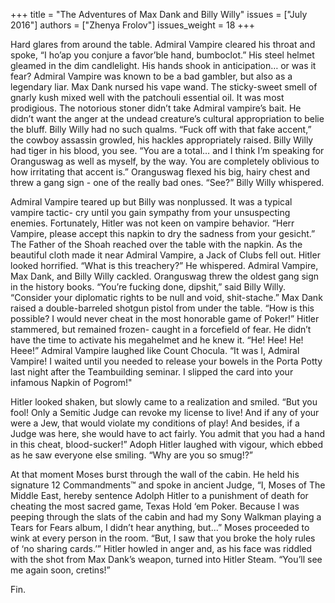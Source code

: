 +++
title = "The Adventures of Max Dank and Billy Willy"
issues = ["July 2016"]
authors = ["Zhenya Frolov"]
issues_weight = 18
+++

Hard glares from around the table. Admiral Vampire cleared his throat and spoke, “I ho’ap you conjure a favor’ble hand, bumboclot.” His steel helmet gleamed in the dim candlelight. His hands shook in anticipation… or was it fear? Admiral Vampire was known to be a bad gambler, but also as a legendary liar. Max Dank nursed his vape wand. The sticky-sweet smell of gnarly kush mixed well with the patchouli essential oil. It was most prodigious. The notorious stoner didn’t take Admiral vampire’s bait. He didn’t want the anger at the undead creature’s cultural appropriation to belie the bluff. Billy Willy had no such qualms. “Fuck off with that fake accent,” the cowboy assassin growled, his hackles appropriately raised. Billy Willy had tiger in his blood, you see. “You are a total… and I think I’m speaking for Oranguswag as well as myself, by the way. You are completely oblivious to how irritating that accent is.” Oranguswag flexed his big, hairy chest and threw a gang sign - one of the really bad ones. “See?” Billy Willy whispered.

Admiral Vampire teared up but Billy was nonplussed. It was a typical vampire tactic- cry until you gain sympathy from your unsuspecting enemies.   Fortunately, Hitler was not keen on vampire behavior. “Herr Vampire, please accept this napkin to dry the sadness from your gesicht.” The Father of the Shoah reached over the table with the napkin. As the beautiful cloth made it near Admiral Vampire, a Jack of Clubs fell out. Hitler looked horrified. “What is this treachery?” He whispered.  Admiral Vampire, Max Dank, and Billy Willy cackled. Oranguswag threw the oldest gang sign in the history books. “You’re fucking done, dipshit,” said Billy Willy. “Consider your diplomatic rights to be null and void, shit-stache.” Max Dank raised a double-barreled shotgun pistol from under the table.  “How is this possible? I would never cheat in the most honorable game of Poker!” Hitler stammered, but remained frozen- caught in a forcefield of fear. He didn’t have the time to activate his megahelmet and he knew it.  “He! Hee! He! Heee!” Admiral Vampire laughed like Count Chocula. “It was I, Admiral Vampire! I waited until you needed to release your bowels in the Porta Potty last night after the Teambuilding seminar. I slipped the card into your infamous Napkin of Pogrom!"

Hitler looked shaken, but slowly came to a realization and smiled. “But you fool! Only a Semitic Judge can revoke my license to live! And if any of your were a Jew, that would violate my conditions of play! And besides, if a Judge was here, she would have to act fairly. You admit that you had a hand in this cheat, blood-sucker!” Adoph Hitler laughed with vigour, which ebbed as he saw everyone else smiling. “Why are you so smug!?”

At that moment Moses burst through the wall of the cabin. He held his signature 12 Commandments™ and spoke in ancient Judge, “I, Moses of The Middle East, hereby sentence Adolph Hitler to a punishment of death for cheating the most sacred game, Texas Hold ‘em Poker. Because I was peeping through the slats of the cabin and had my Sony Walkman playing a Tears for Fears album, I didn’t hear anything, but...” Moses proceeded to wink at every person in the room. “But, I saw that you broke the holy rules of ‘no sharing cards.’”  Hitler howled in anger and, as his face was riddled with the shot from Max Dank’s weapon, turned into Hitler Steam. “You’ll see me again soon, cretins!”

Fin.
